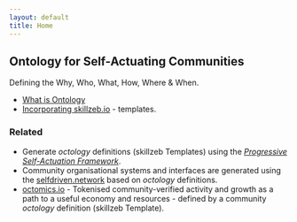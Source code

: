 ```yaml
---
layout: default
title: Home
---
```


## Ontology for Self-Actuating Communities

Defining the Why, Who, What, How, Where & When.

- [What is Ontology](/what-is-ontology/)
- [Incorporating skillzeb.io](https://skillzeb.io) - templates.

### Related
- Generate *octology* definitions (skillzeb Templates) using the *[Progressive Self-Actuation Framework](https://onboarding.selfdriven.foundation)*.
- Community organisational systems and interfaces are generated using the [selfdriven.network](https://selfdriven.network) based on *octology* definitions.
- [octomics.io](https://octomics.io) - Tokenised community-verified activity and growth as a path to a useful economy and resources - defined by a community *octology* definition (skillzeb Template).


